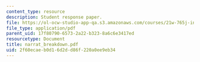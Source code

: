 ```yaml
---
content_type: resource
description: Student response paper.
file: https://ol-ocw-studio-app-qa.s3.amazonaws.com/courses/21w-765j-interactive-and-non-linear-narrative-theory-and-practice-spring-2004/2f60ecaeb0d16d2dd86f220a0ee9eb34_narrat_breakdown.pdf
file_type: application/pdf
parent_uid: 17f80790-6573-2a22-b323-8a6c6e3417ed
resourcetype: Document
title: narrat_breakdown.pdf
uid: 2f60ecae-b0d1-6d2d-d86f-220a0ee9eb34
---
```


